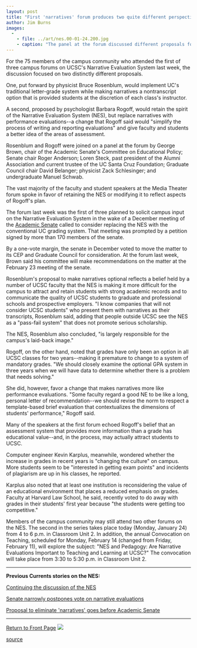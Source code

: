 ```yaml
---
layout: post
title: "First 'narratives' forum produces two quite different perspectives"
author: Jim Burns
images:
  -
    - file: ../art/nes.00-01-24.200.jpg
    - caption: "The panel at the forum discussed different proposals for narratives and grading systems. Photo: Karin Wanless"
---
```


For the 75 members of the campus community who attended the first of three campus forums on UCSC's Narrative Evaluation System last week, the discussion focused on two distinctly different proposals.

One, put forward by physicist Bruce Rosenblum, would implement UC's traditional letter-grade system while making narratives a nontranscript option that is provided students at the discretion of each class's instructor.

A second, proposed by psychologist Barbara Rogoff, would retain the spirit of the Narrative Evaluation System (NES), but replace narratives with performance evaluations--a change that Rogoff said would "simplify the process of writing and reporting evaluations" and give faculty and students a better idea of the areas of assessment.

Rosenblum and Rogoff were joined on a panel at the forum by George Brown, chair of the Academic Senate's Committee on Educational Policy; Senate chair Roger Anderson; Loren Steck, past president of the Alumni Association and current trustee of the UC Santa Cruz Foundation; Graduate Council chair David Belanger; physicist Zack Schlesinger; and undergraduate Manuel Schwab.

The vast majority of the faculty and student speakers at the Media Theater forum spoke in favor of retaining the NES or modifying it to reflect aspects of Rogoff's plan.

The forum last week was the first of three planned to solicit campus input on the Narrative Evaluation System in the wake of a December meeting of the [Academic Senate][1] called to consider replacing the NES with the conventional UC grading system. That meeting was prompted by a petition signed by more than 170 members of the senate.

By a one-vote margin, the senate in December voted to move the matter to its CEP and Graduate Council for consideration. At the forum last week, Brown said his committee will make recommendations on the matter at the February 23 meeting of the senate.

Rosenblum's proposal to make narratives optional reflects a belief held by a number of UCSC faculty that the NES is making it more difficult for the campus to attract and retain students with strong academic records and to communicate the quality of UCSC students to graduate and professional schools and prospective employers. "I know companies that will not consider UCSC students" who present them with narratives as their transcripts, Rosenblum said, adding that people outside UCSC see the NES as a "pass-fail system" that does not promote serious scholarship.

The NES, Rosenblum also concluded, "is largely responsible for the campus's laid-back image."

Rogoff, on the other hand, noted that grades have only been an option in all UCSC classes for two years--making it premature to change to a system of mandatory grades. "We should closely examine the optional GPA system in three years when we will have data to determine whether there is a problem that needs solving."

She did, however, favor a change that makes narratives more like performance evaluations. "Some faculty regard a good NE to be like a long, personal letter of recommendation--we should revise the norm to respect a template-based brief evaluation that contextualizes the dimensions of students' performance," Rogoff said.

Many of the speakers at the first forum echoed Rogoff's belief that an assessment system that provides more information than a grade has educational value--and, in the process, may actually attract students to UCSC.

Computer engineer Kevin Karplus, meanwhile, wondered whether the increase in grades in recent years is "changing the culture" on campus. More students seem to be "interested in getting exam points" and incidents of plagiarism are up in his classes, he reported.

Karplus also noted that at least one institution is reconsidering the value of an educational environment that places a reduced emphasis on grades. Faculty at Harvard Law School, he said, recently voted to do away with grades in their students' first year because "the students were getting too competitive."

Members of the campus community may still attend two other forums on the NES. The second in the series takes place today (Monday, January 24) from 4 to 6 p.m. in Classroom Unit 2. In addition, the annual Convocation on Teaching, scheduled for Monday, February 14 (changed from Friday, February 11), will explore the subject: "NES and Pedagogy: Are Narrative Evaluations Important to Teaching and Learning at UCSC?" The convocation will take place from 3:30 to 5:30 p.m. in Classroom Unit 2.

* * *

**Previous Currents stories on the NES:**

[Continuing the discussion of the NES][2]

[Senate narrowly postpones vote on narrative evaluations][3]

[Proposal to eliminate 'narratives' goes before Academic Senate][4]

  
[ ][4]

* * *

  
[ ][4][Return to Front Page][5] ![ ][6]

[1]: http://senate.ucsc.edu/
[2]: ../01-10/nesforum.html
[3]: ../12-06/narratives.html
[4]: ../11-22/narratives.html
[5]: ../../index.html
[6]: ../../images/trans.gif

[source](http://www1.ucsc.edu/currents/99-00/01-24/nesforum1.html "Permalink to nesforum1")
